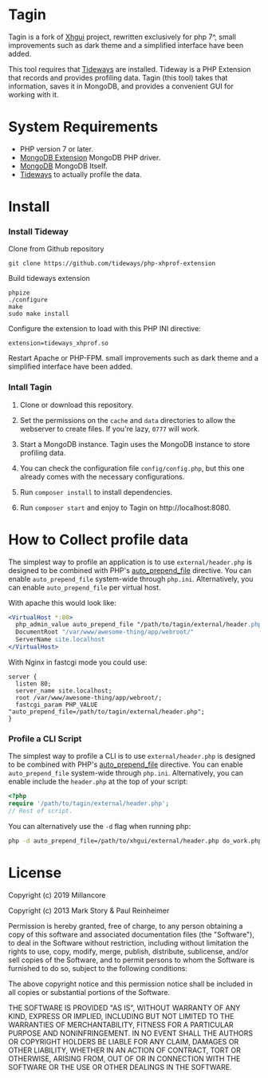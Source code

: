 Tagin
=====
Tagin is a fork of [Xhgui](https://github.com/perftools/xhgui) project, rewritten exclusively for php 7^, 
small improvements such as dark theme and a simplified interface have been added.

This tool requires that [Tideways](https://github.com/tideways/php-profiler-extension) are installed. Tideway is a PHP Extension that records and provides profiling data. Tagin (this tool) takes that information, saves it in MongoDB, and provides a convenient GUI for working with it.

System Requirements
===================

 * PHP version 7 or later.
 * [MongoDB Extension](http://pecl.php.net/package/mongodb) MongoDB PHP driver.
 * [MongoDB](http://www.mongodb.org/) MongoDB Itself.
 * [Tideways](https://github.com/tideways/php-profiler-extension) to actually profile the data.
 
Install
=======

### Install Tideway

Clone from Github repository

    git clone https://github.com/tideways/php-xhprof-extension


Build tideways extension 
    
    phpize
    ./configure
    make
    sudo make install

Configure the extension to load with this PHP INI directive:

    extension=tideways_xhprof.so

Restart Apache or PHP-FPM.
small improvements such as dark theme and a simplified interface have been added.
### Intall Tagin 

1. Clone or download this repository.

2. Set the permissions on the `cache` and `data` directories to allow the
   webserver to create files. If you're lazy, `0777` will work.

4. Start a MongoDB instance. Tagin uses the MongoDB instance to store
   profiling data.

5. You can check the configuration file `config/config.php`, but this one already comes with the necessary configurations.

7. Run `composer install` to install dependencies.

8. Run `composer start` and enjoy to Tagin on http://localhost:8080.

How to Collect profile data
===========================

The simplest way to profile an application is to use `external/header.php` is designed to be combined with PHP's
[auto_prepend_file](https://www.php.net/manual/en/ini.core.php#ini.auto-prepend-file) directive. You can enable `auto_prepend_file` system-wide
through `php.ini`. Alternatively, you can enable `auto_prepend_file` per virtual
host.

With apache this would look like:

```apache
<VirtualHost *:80>
  php_admin_value auto_prepend_file "/path/to/tagin/external/header.php"
  DocumentRoot "/var/www/awesome-thing/app/webroot/"
  ServerName site.localhost
</VirtualHost>
```
With Nginx in fastcgi mode you could use:

```nginx
server {
  listen 80;
  server_name site.localhost;
  root /var/www/awesome-thing/app/webroot/;
  fastcgi_param PHP_VALUE "auto_prepend_file=/path/to/tagin/external/header.php";
}
```

### Profile a CLI Script

The simplest way to profile a CLI is to use `external/header.php` is designed to be combined with PHP's
[auto_prepend_file](https://www.php.net/manual/en/ini.core.php#ini.auto-prepend-file) directive. You can enable `auto_prepend_file` system-wide
through `php.ini`. Alternatively, you can enable include the `header.php` at the
top of your script:

```php
<?php
require '/path/to/tagin/external/header.php';
// Rest of script.
```

You can alternatively use the `-d` flag when running php:

```bash
php -d auto_prepend_file=/path/to/xhgui/external/header.php do_work.php
```



License
=======

Copyright (c) 2019 Millancore

Copyright (c) 2013 Mark Story & Paul Reinheimer

Permission is hereby granted, free of charge, to any person obtaining a
copy of this software and associated documentation files (the
"Software"), to deal in the Software without restriction, including
without limitation the rights to use, copy, modify, merge, publish,
distribute, sublicense, and/or sell copies of the Software, and to
permit persons to whom the Software is furnished to do so, subject to
the following conditions:

The above copyright notice and this permission notice shall be included
in all copies or substantial portions of the Software.

THE SOFTWARE IS PROVIDED "AS IS", WITHOUT WARRANTY OF ANY KIND, EXPRESS
OR IMPLIED, INCLUDING BUT NOT LIMITED TO THE WARRANTIES OF
MERCHANTABILITY, FITNESS FOR A PARTICULAR PURPOSE AND NONINFRINGEMENT.
IN NO EVENT SHALL THE AUTHORS OR COPYRIGHT HOLDERS BE LIABLE FOR ANY
CLAIM, DAMAGES OR OTHER LIABILITY, WHETHER IN AN ACTION OF CONTRACT,
TORT OR OTHERWISE, ARISING FROM, OUT OF OR IN CONNECTION WITH THE
SOFTWARE OR THE USE OR OTHER DEALINGS IN THE SOFTWARE.